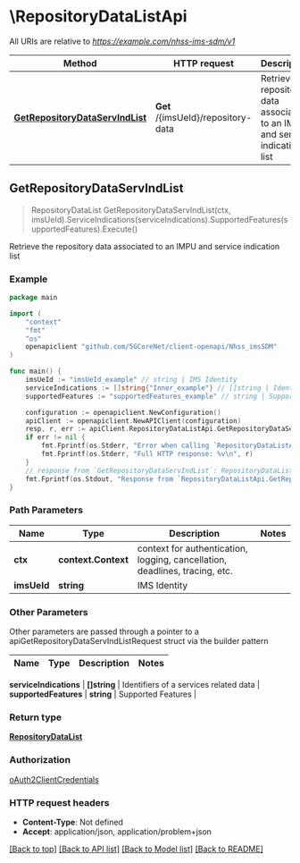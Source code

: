 # \RepositoryDataListApi

All URIs are relative to *https://example.com/nhss-ims-sdm/v1*

Method | HTTP request | Description
------------- | ------------- | -------------
[**GetRepositoryDataServIndList**](RepositoryDataListApi.md#GetRepositoryDataServIndList) | **Get** /{imsUeId}/repository-data | Retrieve the repository data associated to an IMPU and service indication list



## GetRepositoryDataServIndList

> RepositoryDataList GetRepositoryDataServIndList(ctx, imsUeId).ServiceIndications(serviceIndications).SupportedFeatures(supportedFeatures).Execute()

Retrieve the repository data associated to an IMPU and service indication list

### Example

```go
package main

import (
    "context"
    "fmt"
    "os"
    openapiclient "github.com/5GCoreNet/client-openapi/Nhss_imsSDM"
)

func main() {
    imsUeId := "imsUeId_example" // string | IMS Identity
    serviceIndications := []string{"Inner_example"} // []string | Identifiers of a services related data
    supportedFeatures := "supportedFeatures_example" // string | Supported Features (optional)

    configuration := openapiclient.NewConfiguration()
    apiClient := openapiclient.NewAPIClient(configuration)
    resp, r, err := apiClient.RepositoryDataListApi.GetRepositoryDataServIndList(context.Background(), imsUeId).ServiceIndications(serviceIndications).SupportedFeatures(supportedFeatures).Execute()
    if err != nil {
        fmt.Fprintf(os.Stderr, "Error when calling `RepositoryDataListApi.GetRepositoryDataServIndList``: %v\n", err)
        fmt.Fprintf(os.Stderr, "Full HTTP response: %v\n", r)
    }
    // response from `GetRepositoryDataServIndList`: RepositoryDataList
    fmt.Fprintf(os.Stdout, "Response from `RepositoryDataListApi.GetRepositoryDataServIndList`: %v\n", resp)
}
```

### Path Parameters


Name | Type | Description  | Notes
------------- | ------------- | ------------- | -------------
**ctx** | **context.Context** | context for authentication, logging, cancellation, deadlines, tracing, etc.
**imsUeId** | **string** | IMS Identity | 

### Other Parameters

Other parameters are passed through a pointer to a apiGetRepositoryDataServIndListRequest struct via the builder pattern


Name | Type | Description  | Notes
------------- | ------------- | ------------- | -------------

 **serviceIndications** | **[]string** | Identifiers of a services related data | 
 **supportedFeatures** | **string** | Supported Features | 

### Return type

[**RepositoryDataList**](RepositoryDataList.md)

### Authorization

[oAuth2ClientCredentials](../README.md#oAuth2ClientCredentials)

### HTTP request headers

- **Content-Type**: Not defined
- **Accept**: application/json, application/problem+json

[[Back to top]](#) [[Back to API list]](../README.md#documentation-for-api-endpoints)
[[Back to Model list]](../README.md#documentation-for-models)
[[Back to README]](../README.md)

